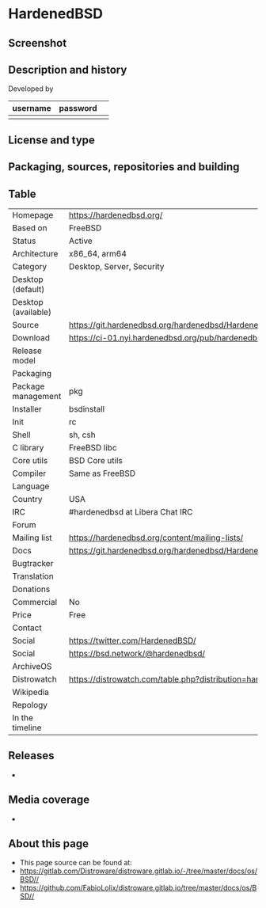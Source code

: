 # HardenedBSD

## Screenshot


## Description and history



Developed by

| username | password |  |
|----------|----------|--|
|  |  |  |


## License and type




## Packaging, sources, repositories and building




## Table

|                       |  |
|-----------------------|--|
| Homepage              | <https://hardenedbsd.org/> |
| Based on              | FreeBSD |
| Status                | Active |
| Architecture          | x86_64, arm64 |
| Category              | Desktop, Server, Security |
| Desktop (default)     |  |
| Desktop (available)   |  |
| Source                | <https://git.hardenedbsd.org/hardenedbsd/HardenedBSD/> |
| Download              | <https://ci-01.nyi.hardenedbsd.org/pub/hardenedbsd/> |
| Release model         |  |
| Packaging             |  |
| Package management    | pkg |
| Installer             | bsdinstall |
| Init                  | rc |
| Shell                 | sh, csh |
| C library             | FreeBSD libc |
| Core utils            | BSD Core utils |
| Compiler              | Same as FreeBSD |
| Language              |  |
| Country               | USA |
| IRC                   | #hardenedbsd at Libera Chat IRC |
| Forum                 |  |
| Mailing list          | <https://hardenedbsd.org/content/mailing-lists/> |
| Docs                  | <https://git.hardenedbsd.org/hardenedbsd/HardenedBSD/-/wikis/home/> |
| Bugtracker            |  |
| Translation           |  |
| Donations             |  |
| Commercial            | No |
| Price                 | Free |
| Contact               |  |
| Social                | <https://twitter.com/HardenedBSD/> |
| Social                | <https://bsd.network/@hardenedbsd/> |
| ArchiveOS             |  |
| Distrowatch           | <https://distrowatch.com/table.php?distribution=hardenedbsd/> |
| Wikipedia             |  |
| Repology              |  |
| In the timeline       |  |


## Releases

* 


## Media coverage

* 


## About this page

* This page source can be found at:
* <https://gitlab.com/Distroware/distroware.gitlab.io/-/tree/master/docs/os/BSD//>
* <https://github.com/FabioLolix/distroware.gitlab.io/tree/master/docs/os/BSD//>
